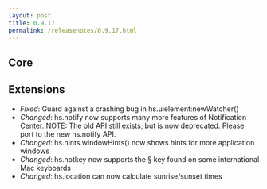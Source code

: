 ```yaml
---
layout: post
title: 0.9.17
permalink: /releasenotes/0.9.17.html
---
```


## Core

## Extensions
 * *Fixed*: Guard against a crashing bug in hs.uielement:newWatcher()
 * *Changed*: hs.notify now supports many more features of Notification Center. NOTE: The old API still exists, but is now deprecated. Please port to the new hs.notify API.
 * *Changed*: hs.hints.windowHints() now shows hints for more application windows
 * *Changed*: hs.hotkey now supports the § key found on some international Mac keyboards
 * *Changed*: hs.location can now calculate sunrise/sunset times
